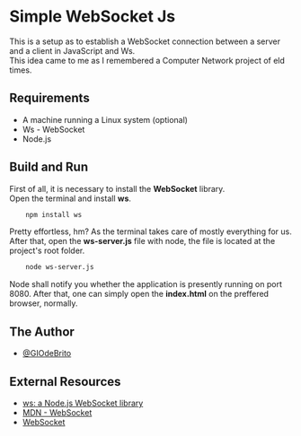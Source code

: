 # Simple WebSocket Js

This is a setup as to establish a WebSocket connection between
a server and a client in JavaScript and Ws.<br>
This idea came to me as I remembered a
Computer Network project of eld times.


## Requirements
- A machine running a Linux system (optional)
- Ws - WebSocket
- Node.js


## Build and Run 

First of all, it is necessary to install the <b>WebSocket</b> library.<br>
Open the terminal and install <b>ws</b>.

```bash
    npm install ws
```

Pretty effortless, hm? As the terminal takes care of mostly everything for us.<br>
After that, open the <b>ws-server.js</b> file with node, the file is located at the project's root folder.

```bash
    node ws-server.js
```

Node shall notify you whether the application is presently running on port 8080. After that, one can simply open the <b>index.html</b> on the preffered browser, normally.


## The Author
- [@GIOdeBrito](https://github.com/GIOdeBrito)


## External Resources

 - [ws: a Node.js WebSocket library](https://www.npmjs.com/package/ws)
 - [MDN - WebSocket](https://developer.mozilla.org/en-US/docs/Web/API/WebSocket)
 - [WebSocket](https://javascript.info/websocket)


